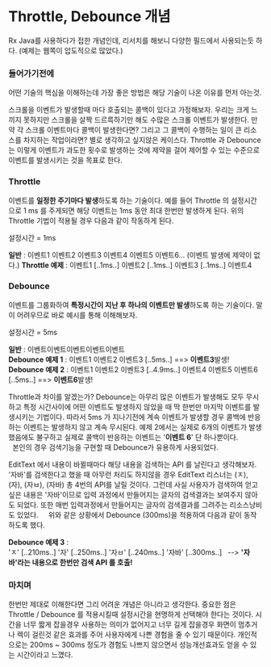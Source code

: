 # Throttle, Debounce 개념  
Rx Java를 사용하다가 접한 개념인데, 리서치를 해보니 다양한 필드에서 사용되는듯 하다. (예제는 웹쪽이 압도적으로 많았다.)  

### 들어가기전에  
어떤 기술의 핵심을 이해하는데 가장 좋은 방법은 해당 기술이 나온 이유를 먼저 아는것.  
  
스크롤을 이벤트가 발생할때 마다 호출되는 콜백이 있다고 가정해보자. 우리는 크게 느끼지 못하지만 스크롤을 살짝 드르륵하기만 해도 수많은 스크롤 이벤트가 발생한다. 만약 각 스크롤 이벤트마다 콜백이 발생한다면? 그리고 그 콜백이 수행하는 일이 큰 리소스를 차지하는 작업이라면? 별로 생각하고 싶지않은 케이스다. Throttle 과 Debounce 는 이렇게 이벤트가 과도한 횟수로 발생하는 것에 제약을 걸어 제어할 수 있는 수준으로 이벤트를 발생시키는 것을 목표로 한다.  
  
### Throttle
이벤트를 **일정한 주기마다 발생**하도록 하는 기술이다. 예를 들어 Throttle 의 설정시간으로 1 ms 를 주게되면 해당 이벤트는 1ms 동안 최대 한번만 발생하게 된다. 위의 Throttle 기법이 적용될 경우 다음과 같이 작동하게 된다.  
  
설정시간 = 1ms   
  
**일반** : 이벤트1 이벤트2 이벤트3 이벤트4 이벤트5 이벤트6... (이벤트 발생에 제약이 없다.)
**Throttle 예제** : 이벤트1 [..1ms..] 이벤트2 [..1ms..] 이벤트3 [..1ms..] 이벤트4  
   
  
### Debounce
이벤트를 그룹화하여 **특정시간이 지난 후 하나의 이벤트만 발생**하도록 하는 기술이다. 말이 어려우므로 바로 예시를 통해 이해해보자.  
  
설정시간 = 5ms  
  
**일반** : 이벤트이벤트이벤트이벤트이벤트  
**Debounce 예제 1** : 이벤트1 이벤트2 이벤트3 [..5ms..] ==> **이벤트3**발생!  
**Debounce 예제 2** : 이벤트1 이벤트2 이벤트3 [..4.9ms..] 이벤트4 이벤트5 이벤트6 [..5ms..] ==> **이벤트6**발생!   
  
Throttle과 차이를 알겠는가? Debounce는 아무리 많은 이벤트가 발생해도 모두 무시하고 특정 시간사이에 어떤 이벤트도 발생하지 않았을 때 딱 한번만 마지막 이벤트를 발생시키는 기법이다. 따라서 5ms 가 지나기전에 계속 이벤트가 발생할 경우 콜백에 반응하는 이벤트는 발생하지 않고 계속 무시된다. 예제 2에서는 실제로 6개의 이벤트가 발생했음에도 불구하고 실제로 콜백이 반응하는 이벤트는 '**이벤트 6**' 단 하나뿐이다.  
  
본인의 경우 검색기능을 구현할 때 Debounce가 유용하게 사용되었다.  
  
EditText 에서 내용이 바뀔때마다 해당 내용을 검색하는 API 를 날린다고 생각해보자. '자바'를 검색한다고 했을 때 아무런 처리도 하지않을 경우 EditText 리스너는 (ㅈ), (자), (자ㅂ), (자바) 총 4번의 API를 날릴 것이다. 그런데 사실 사용자가 검색하여 얻고싶은 내용은 '자바'이므로 입력 과정에서 만들어지는 글자의 검색결과는 보여주지 않아도 되었다. 또한 매번 입력과정에서 만들어지는 글자의 검색결과를 그려주는 리소스낭비도 있었다.     
  
위와 같은 상황에서 Debounce (300ms)을 적용하여 다음과 같이 동작하도록 했다.  
  
**Debounce 예제 3** :  
'ㅈ' [..210ms..] '자' [..250ms..] '자ㅂ' [..240ms..] '자바' [..300ms..]  
--> **'자바'라는 내용으로 한번만 검색 API 를 호출!**  
  
### 마치며
한번만 제대로 이해한다면 그리 어려운 개념은 아니라고 생각한다. 중요한 점은 Throttle / Debounce 를 적용시킬때 설정시간을 현명하게 선택해야 한다는 것이다. 시간을 너무 짧게 잡을경우 사용하는 의미가 없어지고 너무 길게 잡을경우 화면이 멈추거나 렉이 걸린것 같은 효과를 주어 사용자에게 나쁜 경험을 줄 수 있기 때문이다. 개인적으로는 200ms ~ 300ms 정도가 경험도 나쁘지 않으면서 성능개선효과도 얻을 수 있는 시간이라고 느꼈다.  
